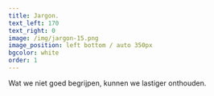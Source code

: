 ```yaml
---
title: Jargon.
text_left: 170
text_right: 0
image: /img/jargon-15.png
image_position: left bottom / auto 350px
bgcolor: white
order: 1
---
```


Wat we niet goed begrijpen, kunnen we lastiger onthouden.